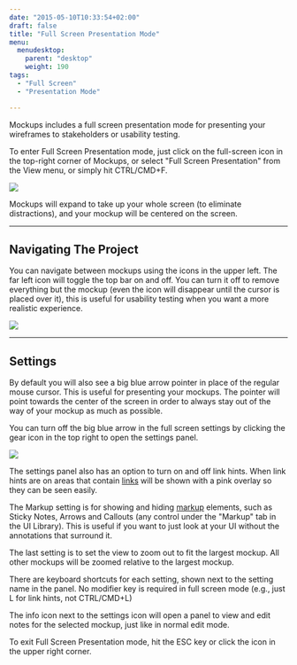 ```yaml
---
date: "2015-05-10T10:33:54+02:00"
draft: false
title: "Full Screen Presentation Mode"
menu:
  menudesktop:
    parent: "desktop"
    weight: 190
tags:
  - "Full Screen"
  - "Presentation Mode"

---
```


Mockups includes a full screen presentation mode for presenting your wireframes to stakeholders or usability testing.

To enter Full Screen Presentation mode, just click on the full-screen icon in the top-right corner of Mockups, or select "Full Screen Presentation" from the View menu, or simply hit CTRL/CMD+F.

![](http://media.balsamiq.com/img/support/docs/m4d/b3/fullscreen-topbar.png)

Mockups will expand to take up your whole screen (to eliminate distractions), and your mockup will be centered on the screen.

* * *

## Navigating The Project

You can navigate between mockups using the icons in the upper left. The far left icon will toggle the top bar on and off. You can turn it off to remove everything but the mockup (even the icon will disappear until the cursor is placed over it), this is useful for usability testing when you want a more realistic experience.

![](http://media.balsamiq.com/img/support/docs/m4d/b3/fullscreen-navigation.png)

* * *

## Settings

By default you will also see a big blue arrow pointer in place of the regular mouse cursor. This is useful for presenting your mockups. The pointer will point towards the center of the screen in order to always stay out of the way of your mockup as much as possible.

You can turn off the big blue arrow in the full screen settings by clicking the gear icon in the top right to open the settings panel.

![](http://media.balsamiq.com/img/support/docs/m4d/b3/fullscreen-settings.png)

The settings panel also has an option to turn on and off link hints. When link hints are on areas that contain [links](http://support.balsamiq.com/customer/portal/articles/111742) will be shown with a pink overlay so they can be seen easily.

The Markup setting is for showing and hiding [markup](http://support.balsamiq.com/customer/portal/articles/110418) elements, such as Sticky Notes, Arrows and Callouts (any control under the "Markup" tab in the UI Library). This is useful if you want to just look at your UI without the annotations that surround it.

The last setting is to set the view to zoom out to fit the largest mockup. All other mockups will be zoomed relative to the largest mockup.

There are keyboard shortcuts for each setting, shown next to the setting name in the panel. No modifier key is required in full screen mode (e.g., just L for link hints, not CTRL/CMD+L)

The info icon next to the settings icon will open a panel to view and edit notes for the selected mockup, just like in normal edit mode.

To exit Full Screen Presentation mode, hit the ESC key or click the icon in the upper right corner.
